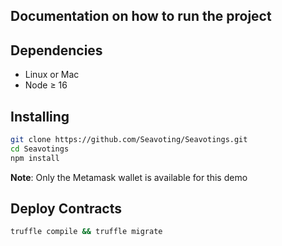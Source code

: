 ## Documentation on how to run the project

## Dependencies

- Linux or Mac  
- Node ≥ 16


## Installing

```bash
git clone https://github.com/Seavoting/Seavotings.git
cd Seavotings
npm install
```

**Note**: Only the Metamask wallet is available for this demo


## Deploy Contracts
```bash 
truffle compile && truffle migrate
```
